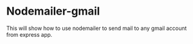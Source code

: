 # Nodemailer-gmail
This will show how to use nodemailer to send mail to any gmail account from express app.
